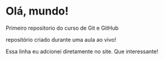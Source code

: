 # Olá, mundo!
 Primeiro repositorio do curso de Git e GitHub

repositório criado durante uma aula ao vivo!

Essa linha eu adcionei diretamente no site. Que interessante!
